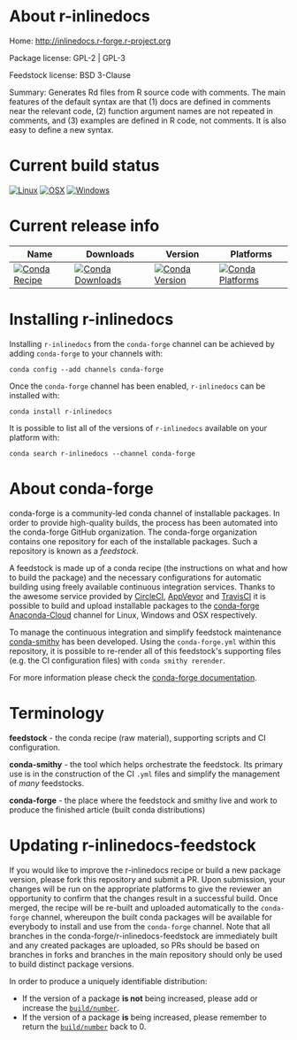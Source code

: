 About r-inlinedocs
==================

Home: http://inlinedocs.r-forge.r-project.org

Package license: GPL-2 | GPL-3

Feedstock license: BSD 3-Clause

Summary: Generates Rd files from R source code with comments. The main features of the default syntax are that (1) docs are defined in comments near the relevant code, (2) function argument names are not repeated in comments, and (3) examples are defined in R code, not comments. It is also easy to define a new syntax.



Current build status
====================

[![Linux](https://img.shields.io/circleci/project/github/conda-forge/r-inlinedocs-feedstock/master.svg?label=Linux)](https://circleci.com/gh/conda-forge/r-inlinedocs-feedstock)
[![OSX](https://img.shields.io/travis/conda-forge/r-inlinedocs-feedstock/master.svg?label=macOS)](https://travis-ci.org/conda-forge/r-inlinedocs-feedstock)
[![Windows](https://img.shields.io/appveyor/ci/conda-forge/r-inlinedocs-feedstock/master.svg?label=Windows)](https://ci.appveyor.com/project/conda-forge/r-inlinedocs-feedstock/branch/master)

Current release info
====================

| Name | Downloads | Version | Platforms |
| --- | --- | --- | --- |
| [![Conda Recipe](https://img.shields.io/badge/recipe-r--inlinedocs-green.svg)](https://anaconda.org/conda-forge/r-inlinedocs) | [![Conda Downloads](https://img.shields.io/conda/dn/conda-forge/r-inlinedocs.svg)](https://anaconda.org/conda-forge/r-inlinedocs) | [![Conda Version](https://img.shields.io/conda/vn/conda-forge/r-inlinedocs.svg)](https://anaconda.org/conda-forge/r-inlinedocs) | [![Conda Platforms](https://img.shields.io/conda/pn/conda-forge/r-inlinedocs.svg)](https://anaconda.org/conda-forge/r-inlinedocs) |

Installing r-inlinedocs
=======================

Installing `r-inlinedocs` from the `conda-forge` channel can be achieved by adding `conda-forge` to your channels with:

```
conda config --add channels conda-forge
```

Once the `conda-forge` channel has been enabled, `r-inlinedocs` can be installed with:

```
conda install r-inlinedocs
```

It is possible to list all of the versions of `r-inlinedocs` available on your platform with:

```
conda search r-inlinedocs --channel conda-forge
```


About conda-forge
=================

conda-forge is a community-led conda channel of installable packages.
In order to provide high-quality builds, the process has been automated into the
conda-forge GitHub organization. The conda-forge organization contains one repository
for each of the installable packages. Such a repository is known as a *feedstock*.

A feedstock is made up of a conda recipe (the instructions on what and how to build
the package) and the necessary configurations for automatic building using freely
available continuous integration services. Thanks to the awesome service provided by
[CircleCI](https://circleci.com/), [AppVeyor](https://www.appveyor.com/)
and [TravisCI](https://travis-ci.org/) it is possible to build and upload installable
packages to the [conda-forge](https://anaconda.org/conda-forge)
[Anaconda-Cloud](https://anaconda.org/) channel for Linux, Windows and OSX respectively.

To manage the continuous integration and simplify feedstock maintenance
[conda-smithy](https://github.com/conda-forge/conda-smithy) has been developed.
Using the ``conda-forge.yml`` within this repository, it is possible to re-render all of
this feedstock's supporting files (e.g. the CI configuration files) with ``conda smithy rerender``.

For more information please check the [conda-forge documentation](https://conda-forge.org/docs/).

Terminology
===========

**feedstock** - the conda recipe (raw material), supporting scripts and CI configuration.

**conda-smithy** - the tool which helps orchestrate the feedstock.
                   Its primary use is in the construction of the CI ``.yml`` files
                   and simplify the management of *many* feedstocks.

**conda-forge** - the place where the feedstock and smithy live and work to
                  produce the finished article (built conda distributions)


Updating r-inlinedocs-feedstock
===============================

If you would like to improve the r-inlinedocs recipe or build a new
package version, please fork this repository and submit a PR. Upon submission,
your changes will be run on the appropriate platforms to give the reviewer an
opportunity to confirm that the changes result in a successful build. Once
merged, the recipe will be re-built and uploaded automatically to the
`conda-forge` channel, whereupon the built conda packages will be available for
everybody to install and use from the `conda-forge` channel.
Note that all branches in the conda-forge/r-inlinedocs-feedstock are
immediately built and any created packages are uploaded, so PRs should be based
on branches in forks and branches in the main repository should only be used to
build distinct package versions.

In order to produce a uniquely identifiable distribution:
 * If the version of a package **is not** being increased, please add or increase
   the [``build/number``](https://conda.io/docs/user-guide/tasks/build-packages/define-metadata.html#build-number-and-string).
 * If the version of a package **is** being increased, please remember to return
   the [``build/number``](https://conda.io/docs/user-guide/tasks/build-packages/define-metadata.html#build-number-and-string)
   back to 0.

